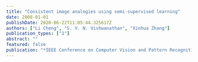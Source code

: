 ```yaml
---
title: "Consistent image analogies using semi-supervised learning"
date: 2008-01-01
publishDate: 2020-06-22T11:05:44.325617Z
authors: ["Li Cheng", "S. V. N. Vishwanathan", "Xinhua Zhang"]
publication_types: ["1"]
abstract: ""
featured: false
publication: "*IEEE Conference on Computer Vision and Pattern Recognition (CVPR)*"
---
```


